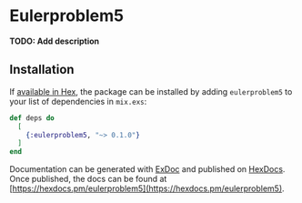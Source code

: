 # Eulerproblem5

**TODO: Add description**

## Installation

If [available in Hex](https://hex.pm/docs/publish), the package can be installed
by adding `eulerproblem5` to your list of dependencies in `mix.exs`:

```elixir
def deps do
  [
    {:eulerproblem5, "~> 0.1.0"}
  ]
end
```

Documentation can be generated with [ExDoc](https://github.com/elixir-lang/ex_doc)
and published on [HexDocs](https://hexdocs.pm). Once published, the docs can
be found at [https://hexdocs.pm/eulerproblem5](https://hexdocs.pm/eulerproblem5).

